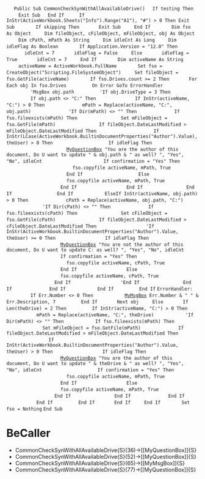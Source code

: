 &nbsp;&nbsp;&nbsp;&nbsp;
`Public Sub CommonCheckSynWithAllAvailableDrive()`
&nbsp;&nbsp;&nbsp;&nbsp;`If testing Then`
&nbsp;&nbsp;&nbsp;&nbsp;&nbsp;&nbsp;&nbsp;&nbsp;`Exit Sub`
&nbsp;&nbsp;&nbsp;&nbsp;`End If`
&nbsp;&nbsp;&nbsp;&nbsp;
&nbsp;&nbsp;&nbsp;&nbsp;`If InStr(ActiveWorkbook.Sheets("Info").Range("A1"), "#") > 0 Then Exit Sub`
&nbsp;&nbsp;&nbsp;&nbsp;
&nbsp;&nbsp;&nbsp;&nbsp;&nbsp;&nbsp;&nbsp;&nbsp;`If skipping Then`
&nbsp;&nbsp;&nbsp;&nbsp;&nbsp;&nbsp;&nbsp;&nbsp;&nbsp;&nbsp;&nbsp;&nbsp;`Exit Sub`
&nbsp;&nbsp;&nbsp;&nbsp;&nbsp;&nbsp;&nbsp;&nbsp;`End If`
&nbsp;&nbsp;&nbsp;&nbsp;
&nbsp;&nbsp;&nbsp;&nbsp;&nbsp;&nbsp;&nbsp;&nbsp;`Dim fso As Object`
&nbsp;&nbsp;&nbsp;&nbsp;&nbsp;&nbsp;&nbsp;&nbsp;`Dim fileObject, cFileObject, mFileObject, obj As Object`
&nbsp;&nbsp;&nbsp;&nbsp;&nbsp;&nbsp;&nbsp;&nbsp;`Dim cPath, mPath As String`
&nbsp;&nbsp;&nbsp;&nbsp;&nbsp;&nbsp;&nbsp;&nbsp;`Dim idleCnt As Long`
&nbsp;&nbsp;&nbsp;&nbsp;&nbsp;&nbsp;&nbsp;&nbsp;`Dim idleFlag As Boolean`
&nbsp;&nbsp;&nbsp;&nbsp;
&nbsp;&nbsp;&nbsp;&nbsp;&nbsp;&nbsp;&nbsp;&nbsp;`If Application.Version = "12.0" Then`
&nbsp;&nbsp;&nbsp;&nbsp;&nbsp;&nbsp;&nbsp;&nbsp;&nbsp;&nbsp;&nbsp;&nbsp;`idleCnt = 7`
&nbsp;&nbsp;&nbsp;&nbsp;&nbsp;&nbsp;&nbsp;&nbsp;&nbsp;&nbsp;&nbsp;&nbsp;`idleFlag = False`
&nbsp;&nbsp;&nbsp;&nbsp;&nbsp;&nbsp;&nbsp;&nbsp;`Else`
&nbsp;&nbsp;&nbsp;&nbsp;&nbsp;&nbsp;&nbsp;&nbsp;&nbsp;&nbsp;&nbsp;&nbsp;`idleFlag = True`
&nbsp;&nbsp;&nbsp;&nbsp;&nbsp;&nbsp;&nbsp;&nbsp;&nbsp;&nbsp;&nbsp;&nbsp;`idleCnt = 7`
&nbsp;&nbsp;&nbsp;&nbsp;&nbsp;&nbsp;&nbsp;&nbsp;`End If`
&nbsp;&nbsp;&nbsp;&nbsp;
&nbsp;&nbsp;&nbsp;&nbsp;&nbsp;&nbsp;&nbsp;&nbsp;`Dim activeName As String`
&nbsp;&nbsp;&nbsp;&nbsp;&nbsp;&nbsp;&nbsp;&nbsp;`activeName = ActiveWorkbook.FullName`
&nbsp;&nbsp;&nbsp;&nbsp;
&nbsp;&nbsp;&nbsp;&nbsp;&nbsp;&nbsp;&nbsp;&nbsp;`Set fso = CreateObject("Scripting.FileSystemObject")`
&nbsp;&nbsp;&nbsp;&nbsp;&nbsp;&nbsp;&nbsp;&nbsp;`Set fileObject = fso.GetFile(activeName)`
&nbsp;&nbsp;&nbsp;&nbsp;
&nbsp;&nbsp;&nbsp;&nbsp;&nbsp;&nbsp;&nbsp;&nbsp;`If fso.Drives.count >= 2 Then`
&nbsp;&nbsp;&nbsp;&nbsp;&nbsp;&nbsp;&nbsp;&nbsp;&nbsp;&nbsp;&nbsp;&nbsp;`For Each obj In fso.Drives`
&nbsp;&nbsp;&nbsp;&nbsp;&nbsp;&nbsp;&nbsp;&nbsp;&nbsp;&nbsp;&nbsp;&nbsp;&nbsp;&nbsp;&nbsp;&nbsp;`On Error GoTo ErrorHandler`
&nbsp;&nbsp;&nbsp;&nbsp;&nbsp;&nbsp;&nbsp;&nbsp;&nbsp;&nbsp;&nbsp;&nbsp;&nbsp;&nbsp;&nbsp;&nbsp;`'MsgBox obj.path`
&nbsp;&nbsp;&nbsp;&nbsp;&nbsp;&nbsp;&nbsp;&nbsp;&nbsp;&nbsp;&nbsp;&nbsp;&nbsp;&nbsp;&nbsp;&nbsp;`'If obj.DriveType = 3 Then`
&nbsp;&nbsp;&nbsp;&nbsp;&nbsp;&nbsp;&nbsp;&nbsp;&nbsp;&nbsp;&nbsp;&nbsp;&nbsp;&nbsp;&nbsp;&nbsp;`If obj.path <> "C:" Then`
&nbsp;&nbsp;&nbsp;&nbsp;
&nbsp;&nbsp;&nbsp;&nbsp;&nbsp;&nbsp;&nbsp;&nbsp;&nbsp;&nbsp;&nbsp;&nbsp;&nbsp;&nbsp;&nbsp;&nbsp;&nbsp;&nbsp;&nbsp;&nbsp;`If InStr(activeName, "C:") > 0 Then`
&nbsp;&nbsp;&nbsp;&nbsp;&nbsp;&nbsp;&nbsp;&nbsp;&nbsp;&nbsp;&nbsp;&nbsp;&nbsp;&nbsp;&nbsp;&nbsp;&nbsp;&nbsp;&nbsp;&nbsp;&nbsp;&nbsp;&nbsp;&nbsp;`mPath = Replace(activeName, "C:", obj.path)`
&nbsp;&nbsp;&nbsp;&nbsp;&nbsp;&nbsp;&nbsp;&nbsp;&nbsp;&nbsp;&nbsp;&nbsp;&nbsp;&nbsp;&nbsp;&nbsp;&nbsp;&nbsp;&nbsp;&nbsp;&nbsp;&nbsp;&nbsp;&nbsp;`'If Dir(mPath) <> "" Then`
&nbsp;&nbsp;&nbsp;&nbsp;&nbsp;&nbsp;&nbsp;&nbsp;&nbsp;&nbsp;&nbsp;&nbsp;&nbsp;&nbsp;&nbsp;&nbsp;&nbsp;&nbsp;&nbsp;&nbsp;&nbsp;&nbsp;&nbsp;&nbsp;`If fso.fileexists(mPath) Then`
&nbsp;&nbsp;&nbsp;&nbsp;&nbsp;&nbsp;&nbsp;&nbsp;&nbsp;&nbsp;&nbsp;&nbsp;&nbsp;&nbsp;&nbsp;&nbsp;&nbsp;&nbsp;&nbsp;&nbsp;&nbsp;&nbsp;&nbsp;&nbsp;&nbsp;&nbsp;&nbsp;&nbsp;`Set mFileObject = fso.GetFile(mPath)`
&nbsp;&nbsp;&nbsp;&nbsp;&nbsp;&nbsp;&nbsp;&nbsp;&nbsp;&nbsp;&nbsp;&nbsp;&nbsp;&nbsp;&nbsp;&nbsp;&nbsp;&nbsp;&nbsp;&nbsp;&nbsp;&nbsp;&nbsp;&nbsp;&nbsp;&nbsp;&nbsp;&nbsp;`If fileObject.DateLastModified > mFileObject.DateLastModified Then`
&nbsp;&nbsp;&nbsp;&nbsp;
&nbsp;&nbsp;&nbsp;&nbsp;&nbsp;&nbsp;&nbsp;&nbsp;&nbsp;&nbsp;&nbsp;&nbsp;&nbsp;&nbsp;&nbsp;&nbsp;&nbsp;&nbsp;&nbsp;&nbsp;&nbsp;&nbsp;&nbsp;&nbsp;&nbsp;&nbsp;&nbsp;&nbsp;&nbsp;&nbsp;&nbsp;&nbsp;`If InStr(LCase(ActiveWorkbook.BuiltinDocumentProperties("Author").Value), theUser) > 0 Then`
&nbsp;&nbsp;&nbsp;&nbsp;&nbsp;&nbsp;&nbsp;&nbsp;&nbsp;&nbsp;&nbsp;&nbsp;&nbsp;&nbsp;&nbsp;&nbsp;&nbsp;&nbsp;&nbsp;&nbsp;&nbsp;&nbsp;&nbsp;&nbsp;&nbsp;&nbsp;&nbsp;&nbsp;&nbsp;&nbsp;&nbsp;&nbsp;&nbsp;&nbsp;&nbsp;&nbsp;`If idleFlag Then`
&nbsp;&nbsp;&nbsp;&nbsp;&nbsp;&nbsp;&nbsp;&nbsp;&nbsp;&nbsp;&nbsp;&nbsp;&nbsp;&nbsp;&nbsp;&nbsp;&nbsp;&nbsp;&nbsp;&nbsp;&nbsp;&nbsp;&nbsp;&nbsp;&nbsp;&nbsp;&nbsp;&nbsp;&nbsp;&nbsp;&nbsp;&nbsp;&nbsp;&nbsp;&nbsp;&nbsp;&nbsp;&nbsp;&nbsp;&nbsp;[`MyQuestionBox`](MyQuestionBox)` "You are the author of this document, Do U want to update " & obj.path & " as well? ", "Yes", "No", idleCnt`
&nbsp;&nbsp;&nbsp;&nbsp;&nbsp;&nbsp;&nbsp;&nbsp;&nbsp;&nbsp;&nbsp;&nbsp;&nbsp;&nbsp;&nbsp;&nbsp;&nbsp;&nbsp;&nbsp;&nbsp;&nbsp;&nbsp;&nbsp;&nbsp;&nbsp;&nbsp;&nbsp;&nbsp;&nbsp;&nbsp;&nbsp;&nbsp;&nbsp;&nbsp;&nbsp;&nbsp;&nbsp;&nbsp;&nbsp;&nbsp;`If confirmation = "Yes" Then`
&nbsp;&nbsp;&nbsp;&nbsp;&nbsp;&nbsp;&nbsp;&nbsp;&nbsp;&nbsp;&nbsp;&nbsp;&nbsp;&nbsp;&nbsp;&nbsp;&nbsp;&nbsp;&nbsp;&nbsp;&nbsp;&nbsp;&nbsp;&nbsp;&nbsp;&nbsp;&nbsp;&nbsp;&nbsp;&nbsp;&nbsp;&nbsp;&nbsp;&nbsp;&nbsp;&nbsp;&nbsp;&nbsp;&nbsp;&nbsp;&nbsp;&nbsp;&nbsp;&nbsp;`fso.copyfile activeName, mPath, True`
&nbsp;&nbsp;&nbsp;&nbsp;&nbsp;&nbsp;&nbsp;&nbsp;&nbsp;&nbsp;&nbsp;&nbsp;&nbsp;&nbsp;&nbsp;&nbsp;&nbsp;&nbsp;&nbsp;&nbsp;&nbsp;&nbsp;&nbsp;&nbsp;&nbsp;&nbsp;&nbsp;&nbsp;&nbsp;&nbsp;&nbsp;&nbsp;&nbsp;&nbsp;&nbsp;&nbsp;&nbsp;&nbsp;&nbsp;&nbsp;`End If`
&nbsp;&nbsp;&nbsp;&nbsp;&nbsp;&nbsp;&nbsp;&nbsp;&nbsp;&nbsp;&nbsp;&nbsp;&nbsp;&nbsp;&nbsp;&nbsp;&nbsp;&nbsp;&nbsp;&nbsp;&nbsp;&nbsp;&nbsp;&nbsp;&nbsp;&nbsp;&nbsp;&nbsp;&nbsp;&nbsp;&nbsp;&nbsp;&nbsp;&nbsp;&nbsp;&nbsp;`Else`
&nbsp;&nbsp;&nbsp;&nbsp;&nbsp;&nbsp;&nbsp;&nbsp;&nbsp;&nbsp;&nbsp;&nbsp;&nbsp;&nbsp;&nbsp;&nbsp;&nbsp;&nbsp;&nbsp;&nbsp;&nbsp;&nbsp;&nbsp;&nbsp;&nbsp;&nbsp;&nbsp;&nbsp;&nbsp;&nbsp;&nbsp;&nbsp;&nbsp;&nbsp;&nbsp;&nbsp;&nbsp;&nbsp;&nbsp;&nbsp;`fso.copyfile activeName, mPath, True`
&nbsp;&nbsp;&nbsp;&nbsp;&nbsp;&nbsp;&nbsp;&nbsp;&nbsp;&nbsp;&nbsp;&nbsp;&nbsp;&nbsp;&nbsp;&nbsp;&nbsp;&nbsp;&nbsp;&nbsp;&nbsp;&nbsp;&nbsp;&nbsp;&nbsp;&nbsp;&nbsp;&nbsp;&nbsp;&nbsp;&nbsp;&nbsp;&nbsp;&nbsp;&nbsp;&nbsp;`End If`
&nbsp;&nbsp;&nbsp;&nbsp;&nbsp;&nbsp;&nbsp;&nbsp;&nbsp;&nbsp;&nbsp;&nbsp;&nbsp;&nbsp;&nbsp;&nbsp;&nbsp;&nbsp;&nbsp;&nbsp;&nbsp;&nbsp;&nbsp;&nbsp;&nbsp;&nbsp;&nbsp;&nbsp;&nbsp;&nbsp;&nbsp;&nbsp;`End If`
&nbsp;&nbsp;&nbsp;&nbsp;&nbsp;&nbsp;&nbsp;&nbsp;&nbsp;&nbsp;&nbsp;&nbsp;&nbsp;&nbsp;&nbsp;&nbsp;&nbsp;&nbsp;&nbsp;&nbsp;&nbsp;&nbsp;&nbsp;&nbsp;&nbsp;&nbsp;&nbsp;&nbsp;`End If`
&nbsp;&nbsp;&nbsp;&nbsp;
&nbsp;&nbsp;&nbsp;&nbsp;&nbsp;&nbsp;&nbsp;&nbsp;&nbsp;&nbsp;&nbsp;&nbsp;&nbsp;&nbsp;&nbsp;&nbsp;&nbsp;&nbsp;&nbsp;&nbsp;&nbsp;&nbsp;&nbsp;&nbsp;`End If`
&nbsp;&nbsp;&nbsp;&nbsp;&nbsp;&nbsp;&nbsp;&nbsp;&nbsp;&nbsp;&nbsp;&nbsp;&nbsp;&nbsp;&nbsp;&nbsp;&nbsp;&nbsp;&nbsp;&nbsp;`ElseIf InStr(activeName, obj.path) > 0 Then`
&nbsp;&nbsp;&nbsp;&nbsp;&nbsp;&nbsp;&nbsp;&nbsp;&nbsp;&nbsp;&nbsp;&nbsp;&nbsp;&nbsp;&nbsp;&nbsp;&nbsp;&nbsp;&nbsp;&nbsp;&nbsp;&nbsp;&nbsp;&nbsp;`cPath = Replace(activeName, obj.path, "C:")`
&nbsp;&nbsp;&nbsp;&nbsp;&nbsp;&nbsp;&nbsp;&nbsp;&nbsp;&nbsp;&nbsp;&nbsp;&nbsp;&nbsp;&nbsp;&nbsp;&nbsp;&nbsp;&nbsp;&nbsp;&nbsp;&nbsp;&nbsp;&nbsp;`'If Dir(cPath) <> "" Then`
&nbsp;&nbsp;&nbsp;&nbsp;&nbsp;&nbsp;&nbsp;&nbsp;&nbsp;&nbsp;&nbsp;&nbsp;&nbsp;&nbsp;&nbsp;&nbsp;&nbsp;&nbsp;&nbsp;&nbsp;&nbsp;&nbsp;&nbsp;&nbsp;`If fso.fileexists(cPath) Then`
&nbsp;&nbsp;&nbsp;&nbsp;&nbsp;&nbsp;&nbsp;&nbsp;&nbsp;&nbsp;&nbsp;&nbsp;&nbsp;&nbsp;&nbsp;&nbsp;&nbsp;&nbsp;&nbsp;&nbsp;&nbsp;&nbsp;&nbsp;&nbsp;&nbsp;&nbsp;&nbsp;&nbsp;`Set cFileObject = fso.GetFile(cPath)`
&nbsp;&nbsp;&nbsp;&nbsp;&nbsp;&nbsp;&nbsp;&nbsp;&nbsp;&nbsp;&nbsp;&nbsp;&nbsp;&nbsp;&nbsp;&nbsp;&nbsp;&nbsp;&nbsp;&nbsp;&nbsp;&nbsp;&nbsp;&nbsp;&nbsp;&nbsp;&nbsp;&nbsp;`If fileObject.DateLastModified > cFileObject.DateLastModified Then`
&nbsp;&nbsp;&nbsp;&nbsp;&nbsp;&nbsp;&nbsp;&nbsp;&nbsp;&nbsp;&nbsp;&nbsp;&nbsp;&nbsp;&nbsp;&nbsp;&nbsp;&nbsp;&nbsp;&nbsp;&nbsp;&nbsp;&nbsp;&nbsp;&nbsp;&nbsp;&nbsp;&nbsp;&nbsp;&nbsp;&nbsp;&nbsp;`'If InStr(ActiveWorkbook.BuiltinDocumentProperties("Author").Value, theUser) >= 0 Then`
&nbsp;&nbsp;&nbsp;&nbsp;&nbsp;&nbsp;&nbsp;&nbsp;&nbsp;&nbsp;&nbsp;&nbsp;&nbsp;&nbsp;&nbsp;&nbsp;&nbsp;&nbsp;&nbsp;&nbsp;&nbsp;&nbsp;&nbsp;&nbsp;&nbsp;&nbsp;&nbsp;&nbsp;&nbsp;&nbsp;&nbsp;&nbsp;`If idleFlag Then`
&nbsp;&nbsp;&nbsp;&nbsp;&nbsp;&nbsp;&nbsp;&nbsp;&nbsp;&nbsp;&nbsp;&nbsp;&nbsp;&nbsp;&nbsp;&nbsp;&nbsp;&nbsp;&nbsp;&nbsp;&nbsp;&nbsp;&nbsp;&nbsp;&nbsp;&nbsp;&nbsp;&nbsp;&nbsp;&nbsp;&nbsp;&nbsp;&nbsp;&nbsp;&nbsp;&nbsp;[`MyQuestionBox`](MyQuestionBox)` "You are not the author of this document, Do U want to update C: as well? ", "Yes", "No", idleCnt`
&nbsp;&nbsp;&nbsp;&nbsp;&nbsp;&nbsp;&nbsp;&nbsp;&nbsp;&nbsp;&nbsp;&nbsp;&nbsp;&nbsp;&nbsp;&nbsp;&nbsp;&nbsp;&nbsp;&nbsp;&nbsp;&nbsp;&nbsp;&nbsp;&nbsp;&nbsp;&nbsp;&nbsp;&nbsp;&nbsp;&nbsp;&nbsp;&nbsp;&nbsp;&nbsp;&nbsp;`If confirmation = "Yes" Then`
&nbsp;&nbsp;&nbsp;&nbsp;&nbsp;&nbsp;&nbsp;&nbsp;&nbsp;&nbsp;&nbsp;&nbsp;&nbsp;&nbsp;&nbsp;&nbsp;&nbsp;&nbsp;&nbsp;&nbsp;&nbsp;&nbsp;&nbsp;&nbsp;&nbsp;&nbsp;&nbsp;&nbsp;&nbsp;&nbsp;&nbsp;&nbsp;&nbsp;&nbsp;&nbsp;&nbsp;&nbsp;&nbsp;&nbsp;&nbsp;`fso.copyfile activeName, cPath, True`
&nbsp;&nbsp;&nbsp;&nbsp;&nbsp;&nbsp;&nbsp;&nbsp;&nbsp;&nbsp;&nbsp;&nbsp;&nbsp;&nbsp;&nbsp;&nbsp;&nbsp;&nbsp;&nbsp;&nbsp;&nbsp;&nbsp;&nbsp;&nbsp;&nbsp;&nbsp;&nbsp;&nbsp;&nbsp;&nbsp;&nbsp;&nbsp;&nbsp;&nbsp;&nbsp;&nbsp;`End If`
&nbsp;&nbsp;&nbsp;&nbsp;&nbsp;&nbsp;&nbsp;&nbsp;&nbsp;&nbsp;&nbsp;&nbsp;&nbsp;&nbsp;&nbsp;&nbsp;&nbsp;&nbsp;&nbsp;&nbsp;&nbsp;&nbsp;&nbsp;&nbsp;&nbsp;&nbsp;&nbsp;&nbsp;&nbsp;&nbsp;&nbsp;&nbsp;`Else`
&nbsp;&nbsp;&nbsp;&nbsp;&nbsp;&nbsp;&nbsp;&nbsp;&nbsp;&nbsp;&nbsp;&nbsp;&nbsp;&nbsp;&nbsp;&nbsp;&nbsp;&nbsp;&nbsp;&nbsp;&nbsp;&nbsp;&nbsp;&nbsp;&nbsp;&nbsp;&nbsp;&nbsp;&nbsp;&nbsp;&nbsp;&nbsp;&nbsp;&nbsp;&nbsp;&nbsp;`fso.copyfile activeName, cPath, True`
&nbsp;&nbsp;&nbsp;&nbsp;&nbsp;&nbsp;&nbsp;&nbsp;&nbsp;&nbsp;&nbsp;&nbsp;&nbsp;&nbsp;&nbsp;&nbsp;&nbsp;&nbsp;&nbsp;&nbsp;&nbsp;&nbsp;&nbsp;&nbsp;&nbsp;&nbsp;&nbsp;&nbsp;&nbsp;&nbsp;&nbsp;&nbsp;`End If`
&nbsp;&nbsp;&nbsp;&nbsp;&nbsp;&nbsp;&nbsp;&nbsp;&nbsp;&nbsp;&nbsp;&nbsp;&nbsp;&nbsp;&nbsp;&nbsp;&nbsp;&nbsp;&nbsp;&nbsp;&nbsp;&nbsp;&nbsp;&nbsp;&nbsp;&nbsp;&nbsp;&nbsp;&nbsp;&nbsp;&nbsp;&nbsp;`'End If`
&nbsp;&nbsp;&nbsp;&nbsp;&nbsp;&nbsp;&nbsp;&nbsp;&nbsp;&nbsp;&nbsp;&nbsp;&nbsp;&nbsp;&nbsp;&nbsp;&nbsp;&nbsp;&nbsp;&nbsp;&nbsp;&nbsp;&nbsp;&nbsp;&nbsp;&nbsp;&nbsp;&nbsp;`End If`
&nbsp;&nbsp;&nbsp;&nbsp;&nbsp;&nbsp;&nbsp;&nbsp;&nbsp;&nbsp;&nbsp;&nbsp;&nbsp;&nbsp;&nbsp;&nbsp;&nbsp;&nbsp;&nbsp;&nbsp;&nbsp;&nbsp;&nbsp;&nbsp;`End If`
&nbsp;&nbsp;&nbsp;&nbsp;&nbsp;&nbsp;&nbsp;&nbsp;&nbsp;&nbsp;&nbsp;&nbsp;&nbsp;&nbsp;&nbsp;&nbsp;&nbsp;&nbsp;&nbsp;&nbsp;`End If`
&nbsp;&nbsp;&nbsp;&nbsp;&nbsp;&nbsp;&nbsp;&nbsp;&nbsp;&nbsp;&nbsp;&nbsp;&nbsp;&nbsp;&nbsp;&nbsp;`End If`
`ErrorHandler:`
&nbsp;&nbsp;&nbsp;&nbsp;&nbsp;&nbsp;&nbsp;&nbsp;&nbsp;&nbsp;&nbsp;&nbsp;&nbsp;&nbsp;&nbsp;&nbsp;`If Err.Number <> 0 Then`
&nbsp;&nbsp;&nbsp;&nbsp;&nbsp;&nbsp;&nbsp;&nbsp;&nbsp;&nbsp;&nbsp;&nbsp;&nbsp;&nbsp;&nbsp;&nbsp;&nbsp;&nbsp;&nbsp;&nbsp;[`MyMsgBox`](MyMsgBox)` Err.Number & " " & Err.Description, 7`
&nbsp;&nbsp;&nbsp;&nbsp;&nbsp;&nbsp;&nbsp;&nbsp;&nbsp;&nbsp;&nbsp;&nbsp;&nbsp;&nbsp;&nbsp;&nbsp;`End If`
&nbsp;&nbsp;&nbsp;&nbsp;&nbsp;&nbsp;&nbsp;&nbsp;&nbsp;&nbsp;&nbsp;&nbsp;`Next obj`
&nbsp;&nbsp;&nbsp;&nbsp;&nbsp;&nbsp;&nbsp;&nbsp;`Else`
&nbsp;&nbsp;&nbsp;&nbsp;&nbsp;&nbsp;&nbsp;&nbsp;&nbsp;&nbsp;&nbsp;&nbsp;`If Len(theDrive) = 2 Then`
&nbsp;&nbsp;&nbsp;&nbsp;&nbsp;&nbsp;&nbsp;&nbsp;&nbsp;&nbsp;&nbsp;&nbsp;&nbsp;&nbsp;&nbsp;&nbsp;`If InStr(activeName, "C:") > 0 Then`
&nbsp;&nbsp;&nbsp;&nbsp;&nbsp;&nbsp;&nbsp;&nbsp;&nbsp;&nbsp;&nbsp;&nbsp;&nbsp;&nbsp;&nbsp;&nbsp;&nbsp;&nbsp;&nbsp;&nbsp;`mPath = Replace(activeName, "C:", theDrive)`
&nbsp;&nbsp;&nbsp;&nbsp;&nbsp;&nbsp;&nbsp;&nbsp;&nbsp;&nbsp;&nbsp;&nbsp;&nbsp;&nbsp;&nbsp;&nbsp;&nbsp;&nbsp;&nbsp;&nbsp;`'If Dir(mPath) <> "" Then`
&nbsp;&nbsp;&nbsp;&nbsp;&nbsp;&nbsp;&nbsp;&nbsp;&nbsp;&nbsp;&nbsp;&nbsp;&nbsp;&nbsp;&nbsp;&nbsp;&nbsp;&nbsp;&nbsp;&nbsp;`If fso.fileexists(mPath) Then`
&nbsp;&nbsp;&nbsp;&nbsp;&nbsp;&nbsp;&nbsp;&nbsp;&nbsp;&nbsp;&nbsp;&nbsp;&nbsp;&nbsp;&nbsp;&nbsp;&nbsp;&nbsp;&nbsp;&nbsp;&nbsp;&nbsp;&nbsp;&nbsp;`Set mFileObject = fso.GetFile(mPath)`
&nbsp;&nbsp;&nbsp;&nbsp;&nbsp;&nbsp;&nbsp;&nbsp;&nbsp;&nbsp;&nbsp;&nbsp;&nbsp;&nbsp;&nbsp;&nbsp;&nbsp;&nbsp;&nbsp;&nbsp;&nbsp;&nbsp;&nbsp;&nbsp;`If fileObject.DateLastModified > mFileObject.DateLastModified Then`
&nbsp;&nbsp;&nbsp;&nbsp;&nbsp;&nbsp;&nbsp;&nbsp;&nbsp;&nbsp;&nbsp;&nbsp;&nbsp;&nbsp;&nbsp;&nbsp;&nbsp;&nbsp;&nbsp;&nbsp;&nbsp;&nbsp;&nbsp;&nbsp;&nbsp;&nbsp;&nbsp;&nbsp;`If InStr(ActiveWorkbook.BuiltinDocumentProperties("Author").Value, theUser) > 0 Then`
&nbsp;&nbsp;&nbsp;&nbsp;&nbsp;&nbsp;&nbsp;&nbsp;&nbsp;&nbsp;&nbsp;&nbsp;&nbsp;&nbsp;&nbsp;&nbsp;&nbsp;&nbsp;&nbsp;&nbsp;&nbsp;&nbsp;&nbsp;&nbsp;&nbsp;&nbsp;&nbsp;&nbsp;&nbsp;&nbsp;&nbsp;&nbsp;`If idleFlag Then`
&nbsp;&nbsp;&nbsp;&nbsp;&nbsp;&nbsp;&nbsp;&nbsp;&nbsp;&nbsp;&nbsp;&nbsp;&nbsp;&nbsp;&nbsp;&nbsp;&nbsp;&nbsp;&nbsp;&nbsp;&nbsp;&nbsp;&nbsp;&nbsp;&nbsp;&nbsp;&nbsp;&nbsp;&nbsp;&nbsp;&nbsp;&nbsp;&nbsp;&nbsp;&nbsp;&nbsp;[`MyQuestionBox`](MyQuestionBox)` "You are the author of this document, Do U want to update " & theDrive & " as well? ", "Yes", "No", idleCnt`
&nbsp;&nbsp;&nbsp;&nbsp;&nbsp;&nbsp;&nbsp;&nbsp;&nbsp;&nbsp;&nbsp;&nbsp;&nbsp;&nbsp;&nbsp;&nbsp;&nbsp;&nbsp;&nbsp;&nbsp;&nbsp;&nbsp;&nbsp;&nbsp;&nbsp;&nbsp;&nbsp;&nbsp;&nbsp;&nbsp;&nbsp;&nbsp;&nbsp;&nbsp;&nbsp;&nbsp;`If confirmation = "Yes" Then`
&nbsp;&nbsp;&nbsp;&nbsp;&nbsp;&nbsp;&nbsp;&nbsp;&nbsp;&nbsp;&nbsp;&nbsp;&nbsp;&nbsp;&nbsp;&nbsp;&nbsp;&nbsp;&nbsp;&nbsp;&nbsp;&nbsp;&nbsp;&nbsp;&nbsp;&nbsp;&nbsp;&nbsp;&nbsp;&nbsp;&nbsp;&nbsp;&nbsp;&nbsp;&nbsp;&nbsp;&nbsp;&nbsp;&nbsp;&nbsp;`fso.copyfile activeName, mPath, True`
&nbsp;&nbsp;&nbsp;&nbsp;&nbsp;&nbsp;&nbsp;&nbsp;&nbsp;&nbsp;&nbsp;&nbsp;&nbsp;&nbsp;&nbsp;&nbsp;&nbsp;&nbsp;&nbsp;&nbsp;&nbsp;&nbsp;&nbsp;&nbsp;&nbsp;&nbsp;&nbsp;&nbsp;&nbsp;&nbsp;&nbsp;&nbsp;&nbsp;&nbsp;&nbsp;&nbsp;`End If`
&nbsp;&nbsp;&nbsp;&nbsp;&nbsp;&nbsp;&nbsp;&nbsp;&nbsp;&nbsp;&nbsp;&nbsp;&nbsp;&nbsp;&nbsp;&nbsp;&nbsp;&nbsp;&nbsp;&nbsp;&nbsp;&nbsp;&nbsp;&nbsp;&nbsp;&nbsp;&nbsp;&nbsp;&nbsp;&nbsp;&nbsp;&nbsp;`Else`
&nbsp;&nbsp;&nbsp;&nbsp;&nbsp;&nbsp;&nbsp;&nbsp;&nbsp;&nbsp;&nbsp;&nbsp;&nbsp;&nbsp;&nbsp;&nbsp;&nbsp;&nbsp;&nbsp;&nbsp;&nbsp;&nbsp;&nbsp;&nbsp;&nbsp;&nbsp;&nbsp;&nbsp;&nbsp;&nbsp;&nbsp;&nbsp;&nbsp;&nbsp;&nbsp;&nbsp;`fso.copyfile activeName, mPath, True`
&nbsp;&nbsp;&nbsp;&nbsp;&nbsp;&nbsp;&nbsp;&nbsp;&nbsp;&nbsp;&nbsp;&nbsp;&nbsp;&nbsp;&nbsp;&nbsp;&nbsp;&nbsp;&nbsp;&nbsp;&nbsp;&nbsp;&nbsp;&nbsp;&nbsp;&nbsp;&nbsp;&nbsp;&nbsp;&nbsp;&nbsp;&nbsp;`End If`
&nbsp;&nbsp;&nbsp;&nbsp;&nbsp;&nbsp;&nbsp;&nbsp;&nbsp;&nbsp;&nbsp;&nbsp;&nbsp;&nbsp;&nbsp;&nbsp;&nbsp;&nbsp;&nbsp;&nbsp;&nbsp;&nbsp;&nbsp;&nbsp;&nbsp;&nbsp;&nbsp;&nbsp;`End If`
&nbsp;&nbsp;&nbsp;&nbsp;&nbsp;&nbsp;&nbsp;&nbsp;&nbsp;&nbsp;&nbsp;&nbsp;&nbsp;&nbsp;&nbsp;&nbsp;&nbsp;&nbsp;&nbsp;&nbsp;&nbsp;&nbsp;&nbsp;&nbsp;`End If`
&nbsp;&nbsp;&nbsp;&nbsp;
&nbsp;&nbsp;&nbsp;&nbsp;&nbsp;&nbsp;&nbsp;&nbsp;&nbsp;&nbsp;&nbsp;&nbsp;&nbsp;&nbsp;&nbsp;&nbsp;&nbsp;&nbsp;&nbsp;&nbsp;`End If`
&nbsp;&nbsp;&nbsp;&nbsp;&nbsp;&nbsp;&nbsp;&nbsp;&nbsp;&nbsp;&nbsp;&nbsp;&nbsp;&nbsp;&nbsp;&nbsp;`End If`
&nbsp;&nbsp;&nbsp;&nbsp;&nbsp;&nbsp;&nbsp;&nbsp;&nbsp;&nbsp;&nbsp;&nbsp;`End If`
&nbsp;&nbsp;&nbsp;&nbsp;&nbsp;&nbsp;&nbsp;&nbsp;`End If`
&nbsp;&nbsp;&nbsp;&nbsp;
&nbsp;&nbsp;&nbsp;&nbsp;&nbsp;&nbsp;&nbsp;&nbsp;`Set fso = Nothing`
`End Sub`


# BeCaller
- CommonCheckSynWithAllAvailableDrive{S}(36)->[[MyQuestionBox]]{S}
- CommonCheckSynWithAllAvailableDrive{S}(52)->[[MyQuestionBox]]{S}
- CommonCheckSynWithAllAvailableDrive{S}(65)->[[MyMsgBox]]{S}
- CommonCheckSynWithAllAvailableDrive{S}(77)->[[MyQuestionBox]]{S}

